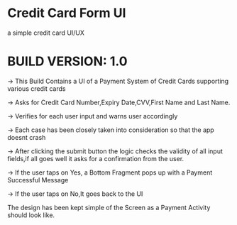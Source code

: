 # Credit Card Form UI
a simple credit card UI/UX 

# BUILD VERSION: 1.0

-> This Build Contains a UI of a Payment System of Credit Cards supporting various credit cards

-> Asks for Credit Card Number,Expiry Date,CVV,First Name and Last Name.

-> Verifies for each user input and warns user accordingly

-> Each case has been closely taken into consideration so that the app doesnt crash

-> After clicking the submit button the logic checks the validity of all input fields,if all goes well it asks for a confirmation from the user.

-> If the user taps on Yes, a Bottom Fragment pops up with a Payment Successful Message

-> If the user taps on No,It goes back to the UI

The design has been kept simple of the Screen as a Payment Activity should look like.
